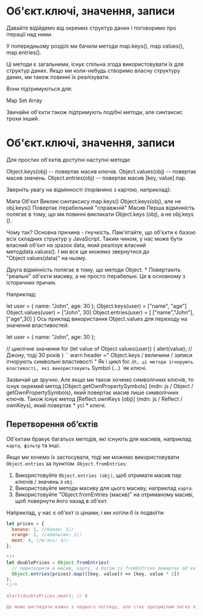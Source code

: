 
# Об'єкт.ключі, значення, записи

Давайте відійдемо від окремих структур даних і поговоримо про ітерації над ними.

У попередньому розділі ми бачили методи map.keys(), map.values(), map.entries().

Ці методи є загальними, існує спільна згода використовувати їх для структур даних. Якщо ми коли-небудь створимо власну структуру даних, ми також повинні їх реалізувати.

Вони підтримуються для:

Map
Set
Array

Звичайні об'єкти також підтримують подібні методи, але синтаксис трохи інший.

# Об'єкт.ключі, значення, записи

Для простих об'єктів доступні наступні методи:

Object.keys(obj) -- повертає масив ключів.
Object.values(obj) -- повертає масив значень.
Object.entries(obj) -- повертає масив [key, value] пар.

Зверніть увагу на відмінності (порівняно з картою, наприклад):

Мапа	Об'єкт
Виклик синтаксису	map.keys()	Object.keys(obj), але не obj.keys()
Повертає	ітерабельний	"справжній" Масив
Перша відмінність полягає в тому, що ми повинні викликати Object.keys (obj), а не obj.keys ().

Чому так? Основна причина - гнучкість. Пам'ятайте, що об'єкти є базою всіх складних структур у JavaScript. Таким чином, у нас може бути власний об'єкт на зразок data, який реалізує власний методdata.values(). І ми все ще можемо звернутися до "Object.values(data)" на ньому.

Друга відмінність полягає в тому, що методи Object. * Повертають "реальні" об'єкти масиву, а не просто ітерабельні. Це в основному з історичних причин.

Наприклад:

let user = {
  name: "John",
  age: 30
};
Object.keys(user) = ["name", "age"]
Object.values(user) = ["John", 30]
Object.entries(user) = [ ["name","John"], ["age",30] ]
Ось приклад використання Object.values для переходу на значення властивостей:

let user = {
  name: "John",
  age: 30
};

// циклічне значення
for (let value of Object.values(user)) {
  alert(value); // Джону, тоді 30 років
}
`` warn header =" Object.keys / величини / записи ігнорують символьні властивості " Як і цикл for..in`, ці методи ігнорують властивості, які використовують` Symbol (...) `як ключі.

Зазвичай це зручно. Але якщо ми також хочемо символічних ключів, то існує окремий метод [Object.getOwnPropertySymbols] (mdn: js / Object / getOwnPropertySymbols), який повертає масив лише символічних ключів. Також існує метод [Reflect.ownKeys (obj)] (mdn: js / Reflect / ownKeys), який повертає * усі * ключі.



## Перетворення об’єктів

Об'єктам бракує багатьох методів, які існують для масивів, наприклад `карта`,` фільтр` та інші.

Якщо ми хочемо їх застосувати, тоді ми можемо використовувати `Object.entries` за пунктом` Object.fromEntries`:

1. Використовуйте `Object.entries (obj)`, щоб отримати масив пар ключів / значень з `obj`.
2. Використовуйте методи масиву для цього масиву, наприклад `карта`.
3. Використовуйте "Object.fromEntries (масив)" на отриманому масиві, щоб повернути його назад в об'єкт.

Наприклад, у нас є об'єкт із цінами, і ми хотіли б їх подвоїти:

```js run
let prices = {
  banana: 1, //банан: 1//
  orange: 2, //апельсин: 2//
  meat: 4, //м'ясо: 4//
};

*!*
let doublePrices = Object.fromEntries(
  // перетворити в масив, карту, а потім із fromEntries повертає об'єкт
  Object.entries(prices).map(([key, value]) => [key, value * 2])
);
*/!*

alert(doublePrices.meat); // 8

Це може виглядати важко з першого погляду, але стає зрозумілим легко після того, як ви використовуєте його один або два рази. Ми можемо зробити потужні ланцюги перетворень таким чином. 
